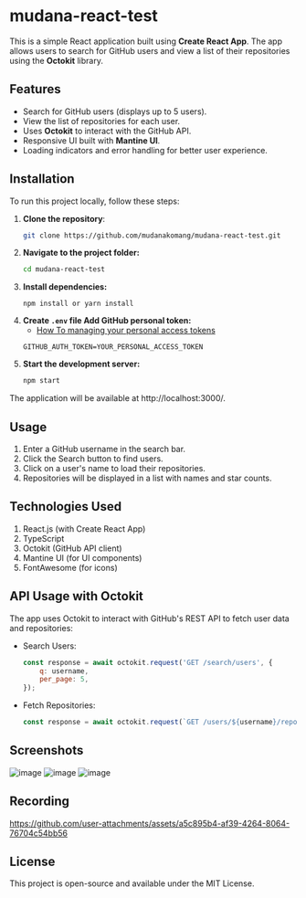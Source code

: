 # mudana-react-test

This is a simple React application built using **Create React App**. The app allows users to search for GitHub users and view a list of their repositories using the **Octokit** library.

## Features
- Search for GitHub users (displays up to 5 users).
- View the list of repositories for each user.
- Uses **Octokit** to interact with the GitHub API.
- Responsive UI built with **Mantine UI**.
- Loading indicators and error handling for better user experience.

## Installation
To run this project locally, follow these steps:

1. **Clone the repository**:
   ```sh
   git clone https://github.com/mudanakomang/mudana-react-test.git

2. **Navigate to the project folder:**
    ```sh
    cd mudana-react-test
3. **Install dependencies:**
    ```
    npm install or yarn install
4. **Create `.env` file Add GitHub personal token:**
    - [How To managing your personal access tokens](https://docs.github.com/en/authentication/keeping-your-account-and-data-secure/managing-your-personal-access-tokens)
    ```
    GITHUB_AUTH_TOKEN=YOUR_PERSONAL_ACCESS_TOKEN

5. **Start the development server:**
    ```sh
    npm start

The application will be available at http://localhost:3000/.

## Usage
1. Enter a GitHub username in the search bar.
2. Click the Search button to find users.
3. Click on a user's name to load their repositories.
4. Repositories will be displayed in a list with names and star counts.

## Technologies Used
1. React.js (with Create React App)
2. TypeScript
3. Octokit (GitHub API client)
4. Mantine UI (for UI components)
5. FontAwesome (for icons)


## API Usage with Octokit
The app uses Octokit to interact with GitHub's REST API to fetch user data and repositories:

- Search Users:
    ```js
    const response = await octokit.request('GET /search/users', {
        q: username,
        per_page: 5,
    });
    ```

- Fetch Repositories:
    ```js
    const response = await octokit.request(`GET /users/${username}/repos`);
## Screenshots
![image](https://github.com/user-attachments/assets/03677c38-c0a5-4baf-83b7-83f64d505b22)
![image](https://github.com/user-attachments/assets/7d2c5a05-01a8-4a78-832a-70b82e0f04e0)
![image](https://github.com/user-attachments/assets/a9b5eb96-86e8-474c-b5e8-f660184cb48b)

## Recording
https://github.com/user-attachments/assets/a5c895b4-af39-4264-8064-76704c54bb56

## License
This project is open-source and available under the MIT License.



